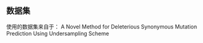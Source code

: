 ## 数据集


使用的数据集来自于：
	A Novel Method for Deleterious Synonymous Mutation Prediction Using Undersampling Scheme